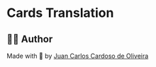 # Cards Translation

## 👨‍💻 Author

Made with 💚 by [Juan Carlos Cardoso de Oliveira](https://github.com/juanoliveira82)